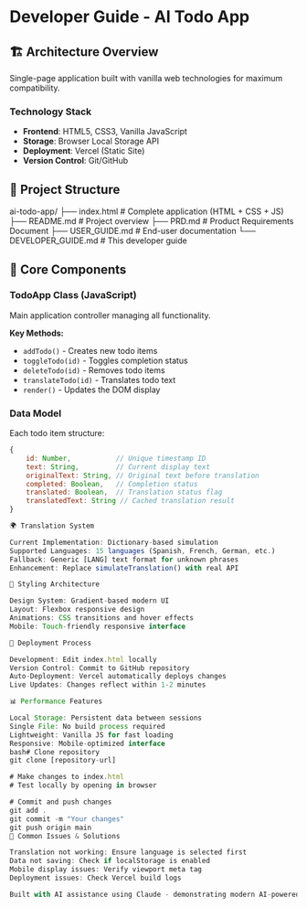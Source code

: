 # Developer Guide - AI Todo App

## 🏗️ Architecture Overview
Single-page application built with vanilla web technologies for maximum compatibility.

### Technology Stack
- **Frontend**: HTML5, CSS3, Vanilla JavaScript
- **Storage**: Browser Local Storage API  
- **Deployment**: Vercel (Static Site)
- **Version Control**: Git/GitHub

## 📁 Project Structure
ai-todo-app/
├── index.html          # Complete application (HTML + CSS + JS)
├── README.md           # Project overview
├── PRD.md             # Product Requirements Document
├── USER_GUIDE.md      # End-user documentation
└── DEVELOPER_GUIDE.md # This developer guide
## 🔧 Core Components

### TodoApp Class (JavaScript)
Main application controller managing all functionality.

**Key Methods:**
- `addTodo()` - Creates new todo items
- `toggleTodo(id)` - Toggles completion status
- `deleteTodo(id)` - Removes todo items
- `translateTodo(id)` - Translates todo text
- `render()` - Updates the DOM display

### Data Model
Each todo item structure:
```javascript
{
    id: Number,           // Unique timestamp ID
    text: String,         // Current display text
    originalText: String, // Original text before translation
    completed: Boolean,   // Completion status
    translated: Boolean,  // Translation status flag
    translatedText: String // Cached translation result
}

🌍 Translation System

Current Implementation: Dictionary-based simulation
Supported Languages: 15 languages (Spanish, French, German, etc.)
Fallback: Generic [LANG] text format for unknown phrases
Enhancement: Replace simulateTranslation() with real API

🎨 Styling Architecture

Design System: Gradient-based modern UI
Layout: Flexbox responsive design
Animations: CSS transitions and hover effects
Mobile: Touch-friendly responsive interface

🚀 Deployment Process

Development: Edit index.html locally
Version Control: Commit to GitHub repository
Auto-Deployment: Vercel automatically deploys changes
Live Updates: Changes reflect within 1-2 minutes

📊 Performance Features

Local Storage: Persistent data between sessions
Single File: No build process required
Lightweight: Vanilla JS for fast loading
Responsive: Mobile-optimized interface
bash# Clone repository
git clone [repository-url]

# Make changes to index.html
# Test locally by opening in browser

# Commit and push changes
git add .
git commit -m "Your changes"
git push origin main
🐛 Common Issues & Solutions

Translation not working: Ensure language is selected first
Data not saving: Check if localStorage is enabled
Mobile display issues: Verify viewport meta tag
Deployment issues: Check Vercel build logs

Built with AI assistance using Claude - demonstrating modern AI-powered development workflow.
